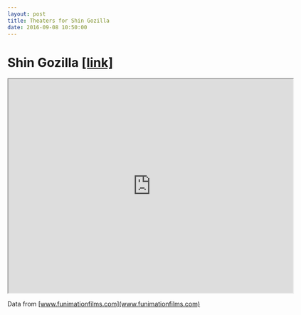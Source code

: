 ```yaml
---
layout: post
title: Theaters for Shin Gozilla
date: 2016-09-08 10:50:00
---
```

# Shin Gozilla [[link]](http://www.funimationfilms.com/movie/shingodzilla/)

<iframe src="https://www.google.com/maps/d/u/0/embed?mid=1u8j8uzU4_Igl5fL88_74w7WhJ5Y" width="640" height="480"></iframe>

Data from [www.funimationfilms.com](www.funimationfilms.com)